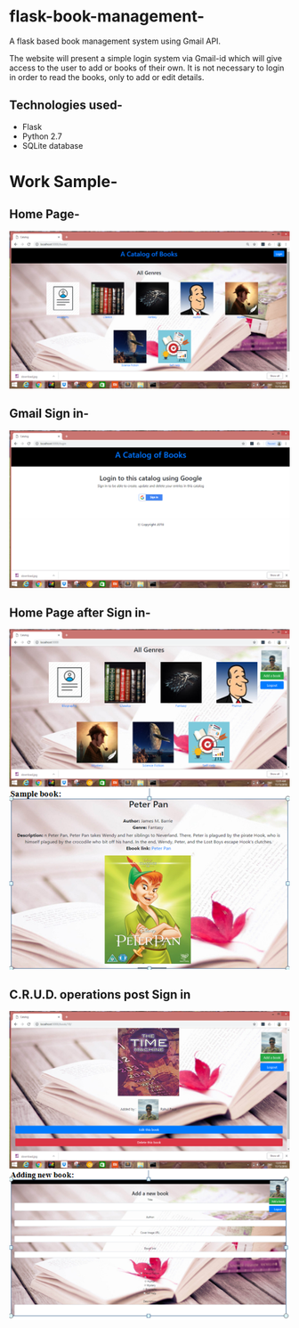 # flask-book-management-
A flask based book management system using Gmail API.

The website will present a simple login system via Gmail-id which will give access to the user to add or books of their own.
It is not necessary to login in order to read the books, only to add or edit details.

## Technologies used-
- Flask
- Python 2.7
- SQLite database

# Work Sample-
## Home Page-
<img src="https://github.com/rahul2412/flask-book-management/blob/master/images/Screenshot%20(262).png" alt="Home Page">

## Gmail Sign in-
<img src="https://github.com/rahul2412/flask-book-management/blob/master/images/Screenshot%20(256).png" alt="gmail">

## Home Page after Sign in-
<img src="https://github.com/rahul2412/flask-book-management/blob/master/images/Screenshot%20(258).png" alt="Sign In">

<img src="https://github.com/rahul2412/flask-book-management/blob/master/images/ss3.PNG" alt="Sample book">

## C.R.U.D. operations post Sign in
<img src="https://github.com/rahul2412/flask-book-management/blob/master/images/Screenshot%20(259).png" alt="C.R.U.D">
<img src="https://github.com/rahul2412/flask-book-management/blob/master/images/ss1.PNG" alt="new book">



